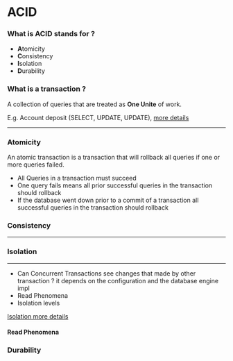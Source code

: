 # ACID

### What is ACID stands for ?

* **A**tomicity
* **C**onsistency
* **I**solation
* **D**urability

### What is a transaction ?

A collection of queries that are treated as  **One Unite** of work.

E.g. Account deposit (SELECT, UPDATE, UPDATE), [more details](Transaction.md) 

---
### Atomicity
An atomic transaction is a transaction that will rollback all queries if one or
more queries failed.

* All Queries in a transaction must succeed
* One query fails means all prior successful queries in the transaction should rollback
* If the database went down prior to a commit of a transaction all successful queries in the transaction should rollback

### Consistency

---
### Isolation 

---
* Can Concurrent Transactions see changes that made by other transaction ? it depends on the configuration and the database engine impl 
* Read Phenomena
* Isolation levels

[Isolation more details](Isolation.md)
#### Read Phenomena
### Durability

